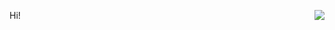 Hi!
<img align="right" src="https://github-readme-stats.vercel.app/api?username=lurendie&show_icons=true">
